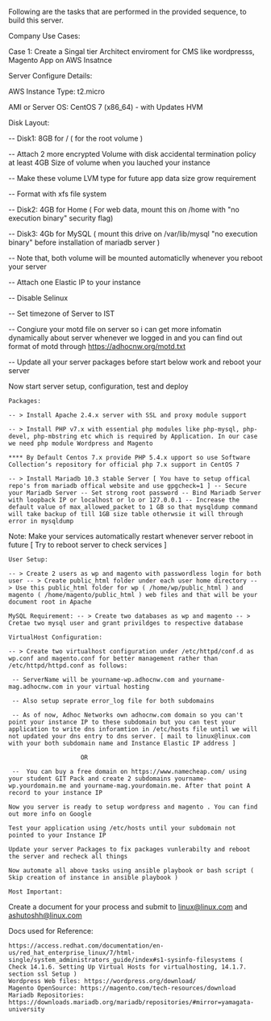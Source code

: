 

Following are the tasks that are performed in the provided sequence, to build this server.

Company Use Cases:

Case 1: Create a Singal tier Architect enviroment for CMS like wordpresss, Magento App on AWS Insatnce

Server Configure Details:

AWS Instance Type: t2.micro

AMI or Server OS: CentOS 7 (x86_64) - with Updates HVM

Disk Layout:

-- Disk1: 8GB for / ( for the root volume )

-- Attach 2 more encrypted Volume with disk accidental termination policy at least 4GB Size of volume when you lauched your instance 

-- Make these volume LVM type for future app data size grow requirement 

-- Format with xfs file system 

-- Disk2: 4GB for Home ( For web data, mount this on /home with "no execution binary" security flag)

-- Disk3: 4Gb for MySQL ( mount this drive on /var/lib/mysql "no execution binary" before installation of mariadb server )

-- Note that, both volume will be mounted automaticlly whenever you reboot your server

-- Attach one Elastic IP to your instance

-- Disable Selinux

-- Set timezone of Server to IST

-- Congiure your motd file on server so i can get more infomatin dynamically about server whenever we logged in and you can find out format of motd through https://adhocnw.org/motd.txt

-- Update all your server packages before start below work and reboot your server

Now start server setup, configuration, test and deploy

    Packages:

    -- > Install Apache 2.4.x server with SSL and proxy module support

    -- > Install PHP v7.x with essential php modules like php-mysql, php-devel, php-mbstring etc which is required by Application. In our case we need php module Wordpress and Magento

    **** By Default Centos 7.x provide PHP 5.4.x upport so use Software Collection’s repository for official php 7.x support in CentOS 7

    -- > Install Mariadb 10.3 stable Server [ You have to setup offical repo's from mariadb offical website and use gpgcheck=1 ] -- Secure your Mariadb Server -- Set strong root password -- Bind Mariadb Server with loopback IP or localhost or lo or 127.0.0.1 -- Increase the default value of max_allowed_packet to 1 GB so that mysqldump command will take backup of till 1GB size table otherwsie it will through error in mysqldump

Note: Make your services automatically restart whenever server reboot in future [ Try to reboot server to check services ]

    User Setup:

    -- > Create 2 users as wp and magento with passwordless login for both user -- > Create public_html folder under each user home directory -- > Use this public_html folder for wp ( /home/wp/public_html ) and magento ( /home/magento/public_html ) web files and that will be your document root in Apache

    MySQL Requirement: -- > Create two databases as wp and magento -- > Cretae two mysql user and grant privildges to respective database

    VirtualHost Configuration:

    -- > Create two virtualhost configuration under /etc/httpd/conf.d as wp.conf and magento.conf for better management rather than /etc/httpd/httpd.conf as follows:

     -- ServerName will be yourname-wp.adhocnw.com and yourname-mag.adhocnw.com in your virtual hosting

     -- Also setup seprate error_log file for both subdomains

     -- As of now, Adhoc Networks own adhocnw.com domain so you can't point your instance IP to these subdomain but you can test your application to write dns inforamtion in /etc/hosts file until we will not updated your dns entry to dns server. [ mail to linux@linux.com with your both subdomain name and Instance Elastic IP address ]
     					
     					OR

     --  You can buy a free domain on https://www.namecheap.com/ using your student GIT Pack and create 2 subdomains yourname-wp.yourdomain.me and yourname-mag.yourdomain.me. After that point A record to your instance IP

    Now you server is ready to setup wordpress and magento . You can find out more info on Google

    Test your application using /etc/hosts until your subdomain not pointed to your Instance IP

    Update your server Packages to fix packages vunlerabilty and reboot the server and recheck all things

    Now automate all above tasks using ansible playbook or bash script ( Skip creation of instance in ansible playbook )

    Most Important:

Create a document for your process and submit to linux@linux.com and ashutoshh@linux.com

Docs used for Reference:

    https://access.redhat.com/documentation/en-us/red_hat_enterprise_linux/7/html-single/system_administrators_guide/index#s1-sysinfo-filesystems ( Check 14.1.6. Setting Up Virtual Hosts for virtualhosting, 14.1.7. section ssl Setup )
    Wordpress Web files: https://wordpress.org/download/
    Magento OpenSource: https://magento.com/tech-resources/download
    Mariadb Repositories: https://downloads.mariadb.org/mariadb/repositories/#mirror=yamagata-university


